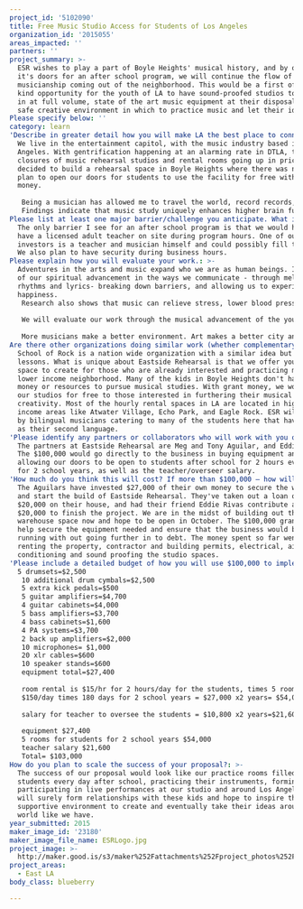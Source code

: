 ```yaml
---
project_id: '5102090'
title: Free Music Studio Access for Students of Los Angeles
organization_id: '2015055'
areas_impacted: ''
partners: ''
project_summary: >-
  ESR wishes to play a part of Boyle Heights' musical history, and by opening
  it's doors for an after school program, we will continue the flow of great
  musicianship coming out of the neighborhood. This would be a first of it's
  kind opportunity for the youth of LA to have sound-proofed studios to practice
  in at full volume, state of the art music equipment at their disposal, and a
  safe creative environment in which to practice music and let their ideas flow.
Please specify below: ''
category: learn
'Describe in greater detail how you will make LA the best place to connect:': >-
  We live in the entertainment capitol, with the music industry based in Los
  Angeles. With gentrification happening at an alarming rate in DTLA, there are
  closures of music rehearsal studios and rental rooms going up in price. I
  decided to build a rehearsal space in Boyle Heights where there was none, and
  plan to open our doors for students to use the facility for free with grant
  money. 
   
   Being a musician has allowed me to travel the world, record records, sell music to film and TV, and has given me a purpose to share my vision and ideas. I want to be an example to the young people here in LA to show them that anything is possible with practice and discipline. And by giving them a space to do this in a neighborhood like Boyle Heights will surely foster some incredible ideas. 
   Findings indicate that music study uniquely enhances higher brain functions required for reading, mathematics, chess, science, and engineering. If I can be a small but positive change to give back to my community, this would be it. I know from experience that having a creative outlet is so important in keeping kids off the streets and out of trouble. Most kids just need a chance, some guidance and discipline. Music can give them that and so much more.
Please list at least one major barrier/challenge you anticipate. What is your strategy for overcoming these obstacles?: >-
  The only barrier I see for an after school program is that we would have to
  have a licensed adult teacher on site during program hours. One of our
  investors is a teacher and musician himself and could possibly fill this roll.
  We also plan to have security during business hours.
Please explain how you will evaluate your work.: >-
  Adventures in the arts and music expand who we are as human beings. It is part
  of our spiritual advancement in the ways we communicate - through melody,
  rhythms and lyrics- breaking down barriers, and allowing us to experience true
  happiness. 
   Research also shows that music can relieve stress, lower blood pressure, and help relieve pain. 
   
   We will evaluate our work through the musical advancement of the youth that utilize this program. With the youth bands that form at ESR, we would showcase a live performance at an all ages venue in Boyle Heights so they would be able to have the experience of playing live in front of an audience.
   
   More musicians make a better environment. Art makes a better city and ultimately a better world.
Are there other organizations doing similar work (whether complementary or competitive)? What is unique about your proposed approach?: >-
  School of Rock is a nation wide organization with a similar idea but offers
  lessons. What is unique about Eastside Rehearsal is that we offer youth a
  space to create for those who are already interested and practicing music in a
  lower income neighborhood. Many of the kids in Boyle Heights don't have the
  money or resources to pursue musical studies. With grant money, we would open
  our studios for free to those interested in furthering their musical
  creativity. Most of the hourly rental spaces in LA are located in higher
  income areas like Atwater Village, Echo Park, and Eagle Rock. ESR will be run
  by bilingual musicians catering to many of the students here that have English
  as their second language.
'Please identify any partners or collaborators who will work with you on this project. How much of the $100,000 grant award will each partner receive?': >-
  The partners at Eastside Rehearsal are Meg and Tony Aguilar, and Eddie Rivas.
  The $100,000 would go directly to the business in buying equipment and
  allowing our doors to be open to students after school for 2 hours everyday
  for 2 school years, as well as the teacher/overseer salary.
'How much do you think this will cost? If more than $100,000 – how will you cover the additional costs?': >-
  The Aguilars have invested $27,000 of their own money to secure the warehouse
  and start the build of Eastside Rehearsal. They've taken out a loan of another
  $20,000 on their house, and had their friend Eddie Rivas contribute another
  $20,000 to finish the project. We are in the midst of building out the
  warehouse space now and hope to be open in October. The $100,000 grant would
  help secure the equipment needed and ensure that the business would be up and
  running with out going further in to debt. The money spent so far went in to
  renting the property, contractor and building permits, electrical, air
  conditioning and sound proofing the studio spaces.
'Please include a detailed budget of how you will use $100,000 to implement this project.': |-
  5 drumsets=$2,500
   10 additional drum cymbals=$2,500 
   5 extra kick pedals=$500
   5 guitar amplifiers=$4,700
   4 guitar cabinets=$4,000
   5 bass amplifiers=$3,700
   4 bass cabinets=$1,600
   4 PA systems=$3,700
   2 back up amplifiers=$2,000
   10 microphones= $1,000 
   20 xlr cables=$600
   10 speaker stands=$600
   equipment total=$27,400
   
   room rental is $15/hr for 2 hours/day for the students, times 5 rooms = 
   $150/day times 180 days for 2 school years = $27,000 x2 years= $54,000
   
   salary for teacher to oversee the students = $10,800 x2 years=$21,600
   
   equipment $27,400
   5 rooms for students for 2 school years $54,000
   teacher salary $21,600
   Total= $103,000
How do you plan to scale the success of your proposal?: >-
  The success of our proposal would look like our practice rooms filled with
  students every day after school, practicing their instruments, forming bands,
  participating in live performances at our studio and around Los Angeles. We
  will surely form relationships with these kids and hope to inspire them with a
  supportive environment to create and eventually take their ideas around the
  world like we have.
year_submitted: 2015
maker_image_id: '23180'
maker_image_file_name: ESRLogo.jpg
project_image: >-
  http://maker.good.is/s3/maker%252Fattachments%252Fproject_photos%252Fimages%252F23180%252Fdisplay%252FESRLogo.jpg=c570x385
project_areas:
  - East LA
body_class: blueberry

---
```

